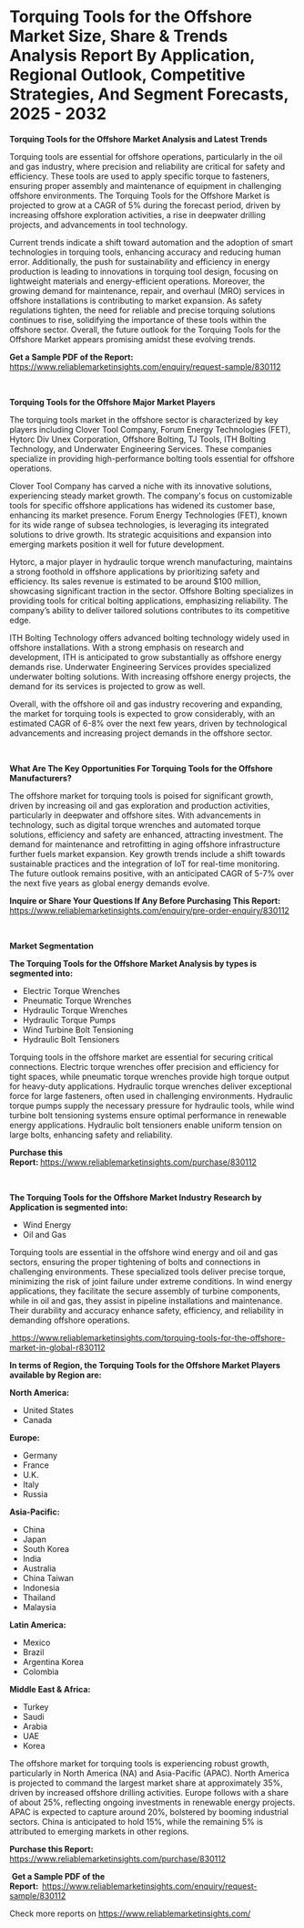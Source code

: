 <p><h1>Torquing Tools for the Offshore Market Size, Share & Trends Analysis Report By Application, Regional Outlook, Competitive Strategies, And Segment Forecasts, 2025 - 2032</h1></p><p><strong>Torquing Tools for the Offshore Market Analysis and Latest Trends</strong></p>
<p><p>Torquing tools are essential for offshore operations, particularly in the oil and gas industry, where precision and reliability are critical for safety and efficiency. These tools are used to apply specific torque to fasteners, ensuring proper assembly and maintenance of equipment in challenging offshore environments. The Torquing Tools for the Offshore Market is projected to grow at a CAGR of 5% during the forecast period, driven by increasing offshore exploration activities, a rise in deepwater drilling projects, and advancements in tool technology.</p><p>Current trends indicate a shift toward automation and the adoption of smart technologies in torquing tools, enhancing accuracy and reducing human error. Additionally, the push for sustainability and efficiency in energy production is leading to innovations in torquing tool design, focusing on lightweight materials and energy-efficient operations. Moreover, the growing demand for maintenance, repair, and overhaul (MRO) services in offshore installations is contributing to market expansion. As safety regulations tighten, the need for reliable and precise torquing solutions continues to rise, solidifying the importance of these tools within the offshore sector. Overall, the future outlook for the Torquing Tools for the Offshore Market appears promising amidst these evolving trends.</p></p>
<p><strong>Get a Sample PDF of the Report:&nbsp;</strong> <a href="https://www.reliablemarketinsights.com/enquiry/request-sample/830112?utm_campaign=3040&utm_medium=2&utm_source=Github&utm_content=ia&utm_term=25032025&utm_id=torquing-tools-for-the-offshore">https://www.reliablemarketinsights.com/enquiry/request-sample/830112</a></p>
<p>&nbsp;</p>
<p><strong>Torquing Tools for the Offshore Major Market Players</strong></p>
<p><p>The torquing tools market in the offshore sector is characterized by key players including Clover Tool Company, Forum Energy Technologies (FET), Hytorc Div Unex Corporation, Offshore Bolting, TJ Tools, ITH Bolting Technology, and Underwater Engineering Services. These companies specialize in providing high-performance bolting tools essential for offshore operations.</p><p>Clover Tool Company has carved a niche with its innovative solutions, experiencing steady market growth. The company's focus on customizable tools for specific offshore applications has widened its customer base, enhancing its market presence. Forum Energy Technologies (FET), known for its wide range of subsea technologies, is leveraging its integrated solutions to drive growth. Its strategic acquisitions and expansion into emerging markets position it well for future development.</p><p>Hytorc, a major player in hydraulic torque wrench manufacturing, maintains a strong foothold in offshore applications by prioritizing safety and efficiency. Its sales revenue is estimated to be around $100 million, showcasing significant traction in the sector. Offshore Bolting specializes in providing tools for critical bolting applications, emphasizing reliability. The company’s ability to deliver tailored solutions contributes to its competitive edge.</p><p>ITH Bolting Technology offers advanced bolting technology widely used in offshore installations. With a strong emphasis on research and development, ITH is anticipated to grow substantially as offshore energy demands rise. Underwater Engineering Services provides specialized underwater bolting solutions. With increasing offshore energy projects, the demand for its services is projected to grow as well.</p><p>Overall, with the offshore oil and gas industry recovering and expanding, the market for torquing tools is expected to grow considerably, with an estimated CAGR of 6-8% over the next few years, driven by technological advancements and increasing project demands in the offshore sector.</p></p>
<p>&nbsp;</p>
<p><strong>What Are The Key Opportunities For Torquing Tools for the Offshore Manufacturers?</strong></p>
<p><p>The offshore market for torquing tools is poised for significant growth, driven by increasing oil and gas exploration and production activities, particularly in deepwater and offshore sites. With advancements in technology, such as digital torque wrenches and automated torque solutions, efficiency and safety are enhanced, attracting investment. The demand for maintenance and retrofitting in aging offshore infrastructure further fuels market expansion. Key growth trends include a shift towards sustainable practices and the integration of IoT for real-time monitoring. The future outlook remains positive, with an anticipated CAGR of 5-7% over the next five years as global energy demands evolve.</p></p>
<p><strong>Inquire or Share Your Questions If Any Before Purchasing This Report:</strong> <a href="https://www.reliablemarketinsights.com/enquiry/pre-order-enquiry/830112?utm_campaign=3040&utm_medium=2&utm_source=Github&utm_content=ia&utm_term=25032025&utm_id=torquing-tools-for-the-offshore">https://www.reliablemarketinsights.com/enquiry/pre-order-enquiry/830112</a></p>
<p>&nbsp;</p>
<p><strong>Market Segmentation</strong></p>
<p><strong>The Torquing Tools for the Offshore Market Analysis by types is segmented into:</strong></p>
<p><ul><li>Electric Torque Wrenches</li><li>Pneumatic Torque Wrenches</li><li>Hydraulic Torque Wrenches</li><li>Hydraulic Torque Pumps</li><li>Wind Turbine Bolt Tensioning</li><li>Hydraulic Bolt Tensioners</li></ul></p>
<p><p>Torquing tools in the offshore market are essential for securing critical connections. Electric torque wrenches offer precision and efficiency for tight spaces, while pneumatic torque wrenches provide high torque output for heavy-duty applications. Hydraulic torque wrenches deliver exceptional force for large fasteners, often used in challenging environments. Hydraulic torque pumps supply the necessary pressure for hydraulic tools, while wind turbine bolt tensioning systems ensure optimal performance in renewable energy applications. Hydraulic bolt tensioners enable uniform tension on large bolts, enhancing safety and reliability.</p></p>
<p><strong>Purchase this Report:&nbsp;</strong><a href="https://www.reliablemarketinsights.com/purchase/830112?utm_campaign=3040&utm_medium=2&utm_source=Github&utm_content=ia&utm_term=25032025&utm_id=torquing-tools-for-the-offshore">https://www.reliablemarketinsights.com/purchase/830112</a></p>
<p>&nbsp;</p>
<p><strong>The Torquing Tools for the Offshore Market Industry Research by Application is segmented into:</strong></p>
<p><ul><li>Wind Energy</li><li>Oil and Gas</li></ul></p>
<p><p>Torquing tools are essential in the offshore wind energy and oil and gas sectors, ensuring the proper tightening of bolts and connections in challenging environments. These specialized tools deliver precise torque, minimizing the risk of joint failure under extreme conditions. In wind energy applications, they facilitate the secure assembly of turbine components, while in oil and gas, they assist in pipeline installations and maintenance. Their durability and accuracy enhance safety, efficiency, and reliability in demanding offshore operations.</p></p>
<p><a href="https://www.reliablemarketinsights.com/torquing-tools-for-the-offshore-market-in-global-r830112?utm_campaign=3040&utm_medium=2&utm_source=Github&utm_content=ia&utm_term=25032025&utm_id=torquing-tools-for-the-offshore">&nbsp;https://www.reliablemarketinsights.com/torquing-tools-for-the-offshore-market-in-global-r830112</a></p>
<p><strong>In terms of Region, the Torquing Tools for the Offshore Market Players available by Region are:</strong></p>
<p>
    <p> <strong> North America: </strong>
        <ul>
            <li>United States</li>
            <li>Canada</li>
        </ul>
        </p> 
    <p> <strong> Europe: </strong>
        <ul>
            <li>Germany</li>
            <li>France</li>
            <li>U.K.</li>
            <li>Italy</li>
            <li>Russia</li>
        </ul>
        </p> 
    <p> <strong> Asia-Pacific: </strong>
        <ul>
            <li>China</li>
            <li>Japan</li>
            <li>South Korea</li>
            <li>India</li>
            <li>Australia</li>
            <li>China Taiwan</li>
            <li>Indonesia</li>
            <li>Thailand</li>
            <li>Malaysia</li>
        </ul>
        </p> 
    <p> <strong> Latin America: </strong>
        <ul>
            <li>Mexico</li>
            <li>Brazil</li>
            <li>Argentina Korea</li>
            <li>Colombia</li>
        </ul>
        </p> 
    <p> <strong> Middle East & Africa: </strong>
        <ul>
            <li>Turkey</li>
            <li>Saudi</li>
            <li>Arabia</li>
            <li>UAE</li>
            <li>Korea</li>
        </ul>
    </p>
    </p>
<p><p>The offshore market for torquing tools is experiencing robust growth, particularly in North America (NA) and Asia-Pacific (APAC). North America is projected to command the largest market share at approximately 35%, driven by increased offshore drilling activities. Europe follows with a share of about 25%, reflecting ongoing investments in renewable energy projects. APAC is expected to capture around 20%, bolstered by booming industrial sectors. China is anticipated to hold 15%, while the remaining 5% is attributed to emerging markets in other regions.</p></p>
<p><strong>Purchase this Report: </strong><a href="https://www.reliablemarketinsights.com/purchase/830112?utm_campaign=3040&utm_medium=2&utm_source=Github&utm_content=ia&utm_term=25032025&utm_id=torquing-tools-for-the-offshore">https://www.reliablemarketinsights.com/purchase/830112</a></p>
<p>&nbsp;<strong>Get a Sample PDF of the Report:&nbsp;&nbsp;</strong><a href="https://www.reliablemarketinsights.com/enquiry/request-sample/830112?utm_campaign=3040&utm_medium=2&utm_source=Github&utm_content=ia&utm_term=25032025&utm_id=torquing-tools-for-the-offshore">https://www.reliablemarketinsights.com/enquiry/request-sample/830112</a></p>
<p><strong></strong></p>
<p>Check more reports on <a href="https://www.reliablemarketinsights.com/?utm_campaign=3040&utm_medium=2&utm_source=Github&utm_content=ia&utm_term=25032025&utm_id=torquing-tools-for-the-offshore">https://www.reliablemarketinsights.com/</a></p>